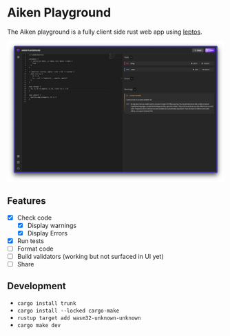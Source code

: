 # Aiken Playground

The Aiken playground is a fully client side rust web app using [leptos](https://github.com/leptos-rs/leptos).

<img src="https://raw.githubusercontent.com/aiken-lang/play/main/public/screenshot.png?token=GHSAT0AAAAAABWMRD6S6LBUC763EVAL55Q4ZCIID4Q" />

## Features

- [x] Check code
  - [x] Display warnings
  - [x] Display Errors  
- [x] Run tests
- [ ] Format code
- [ ] Build validators (working but not surfaced in UI yet)
- [ ] Share

## Development

* `cargo install trunk`
* `cargo install --locked cargo-make`
* `rustup target add wasm32-unknown-unknown`
* `cargo make dev`
